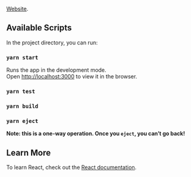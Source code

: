 [Website](https://babaiyu.github.io/landingpage/).

## Available Scripts

In the project directory, you can run:

### `yarn start`

Runs the app in the development mode.<br />
Open [http://localhost:3000](http://localhost:3000) to view it in the browser.

### `yarn test`
### `yarn build`
### `yarn eject`

**Note: this is a one-way operation. Once you `eject`, you can’t go back!**
## Learn More

To learn React, check out the [React documentation](https://reactjs.org/).
